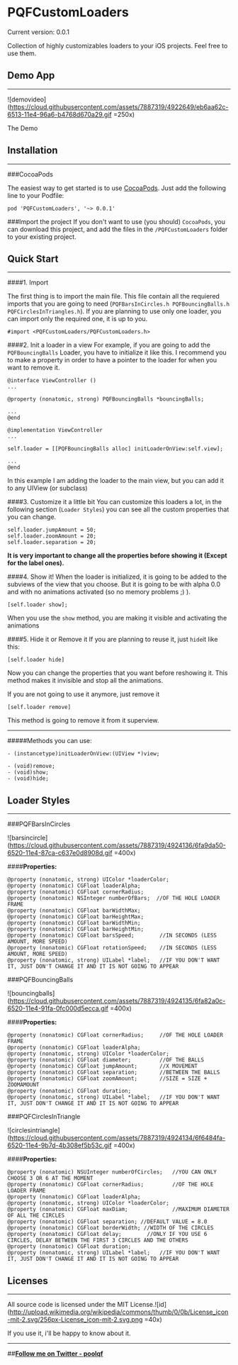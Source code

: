 PQFCustomLoaders
========
Current version: 0.0.1

Collection of highly customizables loaders to your iOS projects. Feel free to use them. 

Demo App
--------
___

![demovideo](https://cloud.githubusercontent.com/assets/7887319/4922649/eb6aa62c-6513-11e4-96a6-b4768d670a29.gif =250x)

The Demo

Installation
--------
___

###CocoaPods

The easiest way to get started is to use [CocoaPods](http://cocoapods.org/). Just add the following line to your Podfile:

``` pod 'PQFCustomLoaders', '~> 0.0.1' ```

###Import the project
If you don't want to use (you should) ``CocoaPods``,  you can download this project, and add the files in the ``/PQFCustomLoaders`` folder to your existing project.

Quick Start
--------
___

####1. Import

The first thing is to import the main file. This file contain all the requiered imports that you are going to need (``PQFBarsInCircles.h PQFBouncingBalls.h PQFCirclesInTriangles.h``). If you are planning to use only one loader, you can import only the required one, it is up to you.

```
#import <PQFCustomLoaders/PQFCustomLoaders.h>
```

####2. Init a loader in a view
For example, if you are going to add the ``PQFBouncingBalls`` Loader, you have to initialize it like this.
I recommend you to make a property in order to have a pointer to the loader for when you want to remove it.

```
@interface ViewController ()
...

@property (nonatomic, strong) PQFBouncingBalls *bouncingBalls;

...
@end

@implementation ViewController
...

self.loader = [[PQFBouncingBalls alloc] initLoaderOnView:self.view];

...
@end
```
In this example I am adding the loader to the main view, but you can add it to any UIView (or subclass)

####3. Customize it a little bit
You can customize this loaders a lot, in the following section (``Loader Styles``) you can see all the custom properties that you can change.

```
self.loader.jumpAmount = 50;
self.loader.zoomAmount = 20;
self.loader.separation = 20;
```
__It is very important to change all the properties before showing it (Except for the label ones).__

####4. Show it!
When the loader is initialized, it is going to be added to the subviews of the view that you choose. But it is going to be with alpha 0.0 and with no animations activated (so no memory problems ;) ). 

```
[self.loader show];
```
When you use the ``show`` method, you are making it visible and activating the animations

####5. Hide it or Remove it
If you are planning to reuse it, just ``hide``it like this:

```
[self.loader hide]
```
Now you can change the properties that you want before reshowing it.
This method makes it invisible and stop all the animations.

If you are not going to use it anymore, just remove it

```
[self.loader remove]
```
This method is going to remove it from it superview.

____

#####Methods you can use:

```
- (instancetype)initLoaderOnView:(UIView *)view;

- (void)remove;
- (void)show;
- (void)hide;

```


Loader Styles
--------
___

###PQFBarsInCircles

![barsincircle](https://cloud.githubusercontent.com/assets/7887319/4924136/6fa9da50-6520-11e4-87ca-c637e0d8908d.gif =400x)

####__Properties:__
```
@property (nonatomic, strong) UIColor *loaderColor;
@property (nonatomic) CGFloat loaderAlpha;
@property (nonatomic) CGFloat cornerRadius;
@property (nonatomic) NSInteger numberOfBars;  //OF THE HOLE LOADER FRAME
@property (nonatomic) CGFloat barWidthMax;	
@property (nonatomic) CGFloat barHeightMax;
@property (nonatomic) CGFloat barWidthMin;
@property (nonatomic) CGFloat barHeightMin;
@property (nonatomic) CGFloat barsSpeed;		//IN SECONDS (LESS AMOUNT, MORE SPEED)
@property (nonatomic) CGFloat rotationSpeed;	//IN SECONDS (LESS AMOUNT, MORE SPEED)
@property (nonatomic, strong) UILabel *label;	//IF YOU DON'T WANT IT, JUST DON'T CHANGE IT AND IT IS NOT GOING TO APPEAR
```

###PQFBouncingBalls

![bouncingballs](https://cloud.githubusercontent.com/assets/7887319/4924135/6fa82a0c-6520-11e4-91fa-0fc000d5ecca.gif =400x)

####__Properties:__
```
@property (nonatomic) CGFloat cornerRadius;		//OF THE HOLE LOADER FRAME
@property (nonatomic) CGFloat loaderAlpha;
@property (nonatomic, strong) UIColor *loaderColor;
@property (nonatomic) CGFloat diameter;			//OF THE BALLS
@property (nonatomic) CGFloat jumpAmount;		//X MOVEMENT
@property (nonatomic) CGFloat separation;		//BETWEEN THE BALLS
@property (nonatomic) CGFloat zoomAmount;		//SIZE = SIZE + ZOOMAMOUNT
@property (nonatomic) CGFloat duration;
@property (nonatomic, strong) UILabel *label;	//IF YOU DON'T WANT IT, JUST DON'T CHANGE IT AND IT IS NOT GOING TO APPEAR

```

###PQFCirclesInTriangle

![circlesintriangle](https://cloud.githubusercontent.com/assets/7887319/4924134/6f6484fa-6520-11e4-9b7d-4b308ef5b53c.gif =400x)

####__Properties:__
```
@property (nonatomic) NSUInteger numberOfCircles;	//YOU CAN ONLY CHOOSE 3 OR 6 AT THE MOMENT
@property (nonatomic) CGFloat cornerRadius;			//OF THE HOLE LOADER FRAME
@property (nonatomic) CGFloat loaderAlpha;
@property (nonatomic, strong) UIColor *loaderColor;
@property (nonatomic) CGFloat maxDiam;				//MAXIMUM DIAMETER OF ALL THE CIRCLES
@property (nonatomic) CGFloat separation; //DEFAULT VALUE = 8.0
@property (nonatomic) CGFloat borderWidth; //WIDTH OF THE CIRCLES
@property (nonatomic) CGFloat delay;		//ONLY IF YOU USE 6 CIRCLES, DELAY BETWEEN THE FIRST 3 CIRCLES AND THE OTHERS
@property (nonatomic) CGFloat duration;
@property (nonatomic, strong) UILabel *label;	//IF YOU DON'T WANT IT, JUST DON'T CHANGE IT AND IT IS NOT GOING TO APPEAR

```


Licenses
--------
___

All source code is licensed under the MIT License.![id](http://upload.wikimedia.org/wikipedia/commons/thumb/0/0b/License_icon-mit-2.svg/256px-License_icon-mit-2.svg.png =40x)

If you use it, i'll be happy to know about it.

___

##__[Follow me on Twitter - poolqf](https://twitter.com/poolqf)__